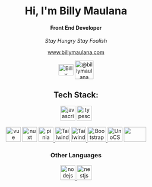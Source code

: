 <h1 align="center">Hi, I'm Billy Maulana</h1>
<h4 align="center">Front End Developer</h4>

<p align="center"><i>Stay Hungry Stay Foolish</i></p>
<p align="center"><a href="https://billymaulana.com/">www.billymaulana.com</a></p>

<p align="center">
<a href="https://linkedin.com/in/billymaulana" target="blank"><img align="center" src="https://raw.githubusercontent.com/rahuldkjain/github-profile-readme-generator/master/src/images/icons/Social/linked-in-alt.svg" alt="Billy Maulana" height="30" width="40" /></a>
<a href="https://medium.com/@billymaulana" target="blank"><img align="center" src="https://seekvectorlogo.com/wp-content/uploads/2021/12/medium-vector-logo-2021.png" alt="@billymaulana" height="50"/></a>
</p>



<h2 align="center">Tech Stack:</h3>
<p align="center">
<a href="https://www.javascript.com/" target="_blank" rel="noreferrer"> <img src="https://upload.wikimedia.org/wikipedia/commons/6/6a/JavaScript-logo.png" alt="javascript" width="40" height="40"/></a>
<a href="https://www.typescriptlang.org" target="_blank" rel="noreferrer"> <img src="https://upload.wikimedia.org/wikipedia/commons/4/4c/Typescript_logo_2020.svg" alt="typescript" width="40" height="40"/> </a>
</p>

<p align="center">
<a href="https://vuejs.org/" target="_blank" rel="noreferrer"> <img src="https://vuejs.org/images/logo.png" alt="vue" width="40" height="40"/></a>
<a href="https://v3.nuxtjs.org/" target="_blank" rel="noreferrer"> <img src="https://avatars.githubusercontent.com/u/23360933?s=280&v=4" alt="nuxt" width="40" height="40"/></a> 
<a href="https://pinia.vuejs.org/" target="_blank" rel="noreferrer"> <img src="https://pinia.vuejs.org/logo.svg" alt="pinia" width="40" height="40"/> </a> 
<a href="https://windicss.org/ " target="_blank" rel="noreferrer"> <img src="https://windicss.org/assets/logo.svg " alt="Tailwind" width="40" height="40"/></a>
<a href="https://tailwindcss.com/" target="_blank" rel="noreferrer"> <img src="https://www.vectorlogo.zone/logos/tailwindcss/tailwindcss-icon.svg" alt="Tailwind" width="40" height="40"/> </a>
<a href="https://getbootstrap.com/" target="_blank" rel="noreferrer"> <img src="https://getbootstrap.com/docs/5.0/assets/brand/bootstrap-logo.svg" alt="Bootstrap" width="50" height="40"/> </a>  
<a href="https://uno.antfu.me/ " target="_blank" rel="noreferrer"> <img src="https://raw.githubusercontent.com/unocss/unocss/main/playground/public/icon-gray.svg" alt="UnoCSS" width="40" height="40"/></a>
<a href="https://sass-lang.com/"><img src="https://upload.wikimedia.org/wikipedia/commons/thumb/9/96/Sass_Logo_Color.svg/1280px-Sass_Logo_Color.svg.png"  width="60" height="40"/></a>



<h3 align="center">Other Languages</h3>
<p align="center">
<a href="https://nodejs.org/en/" target="_blank" rel="noreferrer"> <img src="https://upload.wikimedia.org/wikipedia/commons/d/d9/Node.js_logo.svg" alt="nodejs" width="40" height="40"/> </a>
<a href="https://nestjs.com/" target="_blank" rel="noreferrer"> <img src="https://d33wubrfki0l68.cloudfront.net/e937e774cbbe23635999615ad5d7732decad182a/26072/logo-small.ede75a6b.svg" alt="nestjs" width="40" height="40"/> </a>
</p>
